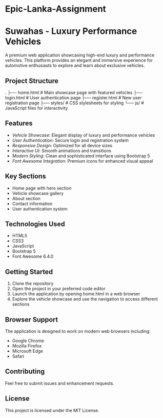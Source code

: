 # Epic-Lanka-Assignment
# Suwahas - Luxury Performance Vehicles

A premium web application showcasing high-end luxury and performance vehicles. This platform provides an elegant and immersive experience for automotive enthusiasts to explore and learn about exclusive vehicles.

## Project Structure


.
├── home.html          # Main showcase page with featured vehicles
├── login.html         # User authentication page
├── register.html      # New user registration page
├── styles/           # CSS stylesheets for styling
└── js/              # JavaScript files for interactivity


## Features

- *Vehicle Showcase*: Elegant display of luxury and performance vehicles
- *User Authentication*: Secure login and registration system
- *Responsive Design*: Optimized for all device sizes
- *Interactive UI*: Smooth animations and transitions
- *Modern Styling*: Clean and sophisticated interface using Bootstrap 5
- *Font Awesome Integration*: Premium icons for enhanced visual appeal

## Key Sections

- Home page with hero section
- Vehicle showcase gallery
- About section
- Contact information
- User authentication system

## Technologies Used

- HTML5
- CSS3
- JavaScript
- Bootstrap 5
- Font Awesome 6.4.0

## Getting Started

1. Clone the repository
2. Open the project in your preferred code editor
3. Launch the application by opening home.html in a web browser
4. Explore the vehicle showcase and use the navigation to access different sections

## Browser Support

The application is designed to work on modern web browsers including:
- Google Chrome
- Mozilla Firefox
- Microsoft Edge
- Safari

## Contributing

Feel free to submit issues and enhancement requests.

## License

This project is licensed under the MIT License.
